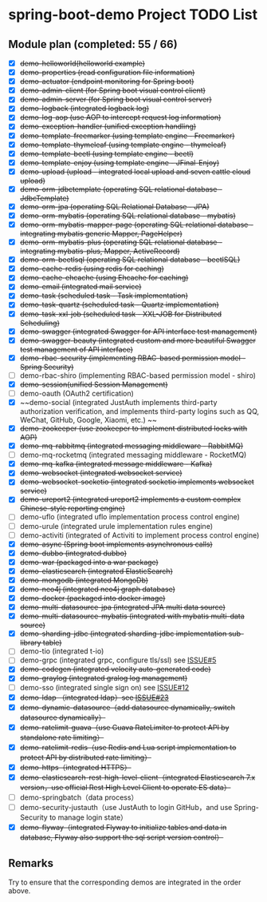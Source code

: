 # spring-boot-demo Project TODO List

## Module plan (completed: 55 / 66)

- [x] ~~demo-helloworld(helloworld example)~~
- [x] ~~demo-properties (read configuration file information)~~
- [x] ~~demo-actuator (endpoint monitoring for Spring boot)~~
- [x] ~~demo-admin-client (for Spring boot visual control client)~~
- [x] ~~demo-admin-server (for Spring boot visual control server)~~
- [x] ~~demo-logback (integrated logback log)~~
- [x] ~~demo-log-aop (use AOP to intercept request log information)~~
- [x] ~~demo-exception-handler (unified exception handling)~~
- [x] ~~demo-template-freemarker (using template engine - Freemarker)~~
- [x] ~~demo-template-thymeleaf (using template engine - thymeleaf)~~
- [x] ~~demo-template-beetl (using template engine - beetl)~~
- [x] ~~demo-template-enjoy (using template engine - JFinal-Enjoy)~~
- [x] ~~demo-upload (upload - integrated local upload and seven cattle cloud upload)~~
- [x] ~~demo-orm-jdbctemplate (operating SQL relational database - JdbcTemplate)~~
- [x] ~~demo-orm-jpa (operating SQL Relational Database - JPA)~~
- [x] ~~demo-orm-mybatis (operating SQL relational database - mybatis)~~
- [x] ~~demo-orm-mybatis-mapper-page (operating SQL relational database - integrating mybatis generic Mapper, PageHelper)~~
- [x] ~~demo-orm-mybatis-plus (operating SQL relational database - integrating mybatis-plus, Mapper, ActiveRecord)~~
- [x] ~~demo-orm-beetlsql (operating SQL relational database - beetlSQL)~~
- [x] ~~demo-cache-redis (using redis for caching)~~
- [x] ~~demo-cache-ehcache (using Ehcache for caching)~~
- [x] ~~demo-email (integrated mail service)~~
- [x] ~~demo-task (scheduled task - Task implementation)~~
- [x] ~~demo-task-quartz (scheduled task - Quartz implementation)~~
- [x] ~~demo-task-xxl-job (scheduled task - XXL-JOB for Distributed Scheduling)~~
- [x] ~~demo-swagger (integrated Swagger for API interface test management)~~
- [x] ~~demo-swagger-beauty (integrated custom and more beautiful Swagger test management of API interface)~~
- [x] ~~demo-rbac-security (implementing RBAC-based permission model - Spring Security)~~
- [ ] demo-rbac-shiro (implementing RBAC-based permission model - shiro)
- [x] ~~demo-session(unified Session Management)~~
- [ ] demo-oauth (OAuth2 certification)
- [x] ~~demo-social (integrated JustAuth implements third-party authorization verification, and implements third-party logins such as QQ, WeChat, GitHub, Google, Xiaomi, etc.) ~~
- [x] ~~demo-zookeeper (use zookeeper to implement distributed locks with AOP)~~
- [x] ~~demo-mq-rabbitmq (integrated messaging middleware - RabbitMQ)~~
- [ ] demo-mq-rocketmq (integrated messaging middleware - RocketMQ)
- [x] ~~demo-mq-kafka (integrated message middleware - Kafka)~~
- [x] ~~demo-websocket (integrated websocket service)~~
- [x] ~~demo-websocket-socketio (integrated socketio implements websocket service)~~
- [x] ~~demo-ureport2 (integrated ureport2 implements a custom complex Chinese-style reporting engine)~~
- [ ] demo-uflo (integrated uflo implementation process control engine)
- [ ] demo-urule (integrated urule implementation rules engine)
- [ ] demo-activiti (integrated of Activiti to implement process control engine)
- [x] ~~demo-async (Spring boot implements asynchronous calls)~~
- [x] ~~demo-dubbo (integrated dubbo)~~
- [x] ~~demo-war (packaged into a war package)~~
- [x] ~~demo-elasticsearch (integrated ElasticSearch)~~
- [x] ~~demo-mongodb (integrated MongoDb)~~
- [x] ~~demo-neo4j (integrated neo4j graph database)~~
- [x] ~~demo-docker (packaged into docker image)~~
- [x] ~~demo-multi-datasource-jpa (integrated JPA multi data source)~~
- [x] ~~demo-multi-datasource-mybatis (integrated with mybatis multi-data source)~~
- [x] ~~demo-sharding-jdbc (integrated sharding-jdbc implementation sub-library table)~~
- [ ] demo-tio (integrated t-io)
- [ ] demo-grpc (integrated grpc, configure tls/ssl) see [ISSUE#5](https://github.com/xkcoding/spring-boot-demo/issues/5)
- [x] ~~demo-codegen (integrated velocity auto-generated code)~~
- [x] ~~demo-graylog (integrated gralog log management)~~
- [ ] demo-sso (integrated single sign on) see [ISSUE#12](https://github.com/xkcoding/spring-boot-demo/issues/12)
- [x] ~~demo-ldap （integrated ldap）see [ISSUE#23](https://github.com/xkcoding/spring-boot-demo/issues/23)~~
- [x] ~~demo-dynamic-datasource（add datasource dynamically, switch datasource dynamically）~~
- [x] ~~demo-ratelimit-guava（use Guava RateLimiter to protect API by standalone rate limiting）~~
- [x] ~~demo-ratelimit-redis（use Redis and Lua script implementation to protect API by distributed rate limiting）~~
- [x] ~~demo-https（integrated HTTPS）~~
- [x] ~~demo-elasticsearch-rest-high-level-client（integrated Elasticsearch 7.x version，use official Rest High Level Client to operate ES data）~~
- [ ] demo-springbatch（data process）
- [ ] demo-security-justauth（use JustAuth to login GitHub，and use Spring-Security to manage login state）
- [x] ~~demo-flyway（integrated Flyway to initialize tables and data in database, Flyway also support the sql script version control）~~

## Remarks

Try to ensure that the corresponding demos are integrated in the order above.

